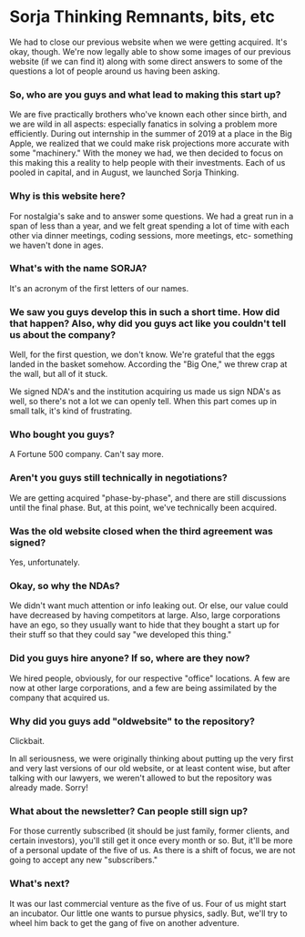 # Sorja Thinking Remnants, bits, etc

We had to close our previous website when we were getting acquired. It's okay, though. We're now legally able to show some images of our previous website (if we can find it) along with some direct answers to some of the questions a lot of people around us having been asking.

### So, who are you guys and what lead to making this start up?

We are five practically brothers who've known each other since birth, and we are wild in all aspects: especially fanatics in solving a problem more efficiently. During out internship in the summer of 2019 at a place in the Big Apple, we realized that we could make risk projections more accurate with some "machinery." With the money we had, we then decided to focus on this making this a reality to help people with their investments. Each of us pooled in capital, and in August, we launched Sorja Thinking. 

### Why is this website here?

For nostalgia's sake and to answer some questions. We had a great run in a span of less than a year, and we felt great spending a lot of time with each other via dinner meetings, coding sessions, more meetings, etc- something we haven't done in ages.

### What's with the name SORJA?

It's an acronym of the first letters of our names.


### We saw you guys develop this in such a short time. How did that happen? Also, why did you guys act like you couldn't tell us about the company?

Well, for the first question, we don't know. We're grateful that the eggs landed in the basket somehow. According the "Big One," we threw crap at the wall, but all of it stuck.

We signed NDA's and the institution acquiring us made us sign NDA's as well, so there's not a lot we can openly tell. When this part comes up in small talk, it's kind of frustrating.

### Who bought you guys?

A Fortune 500 company. Can't say more.

### Aren't you guys still technically in negotiations?

We are getting acquired "phase-by-phase", and there are still discussions until the final phase. But, at this point, we've technically been acquired.

### Was the old website closed when the third agreement was signed?

Yes, unfortunately.

### Okay, so why the NDAs?

We didn't want much attention or info leaking out. Or else, our value could have decreased by having competitors at large. Also, large corporations have an ego, so they usually want to hide that they bought a start up for their stuff so that they could say "we developed this thing."

### Did you guys hire anyone? If so, where are they now? 

We hired people, obviously, for our respective "office" locations. A few are now at other large corporations, and a few are being assimilated by the company that acquired us. 

### Why did you guys add "oldwebsite" to the repository?

Clickbait. 

In all seriousness, we were originally thinking about putting up the very first and very last versions of our old website, or at least content wise, but after talking with our lawyers, we weren't allowed to but the repository was already made. Sorry!

### What about the newsletter? Can people still sign up?

For those currently subscribed (it should be just family, former clients, and certain investors), you'll still get it once every month or so. But, it'll be more of a personal update of the five of us. As there is a shift of focus, we are not going to accept any new "subscribers."

### What's next?

It was our last commercial venture as the five of us. Four of us might start an incubator. Our little one wants to pursue physics, sadly. But, we'll try to wheel him back to get the gang of five on another adventure.




